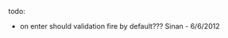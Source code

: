 

<!-- Start /Users/leeolayvar/projects/kdf/src/components/inputs/hitenterinputview.coffee -->

todo:

  - on enter should validation fire by default??? Sinan - 6/6/2012

<!-- End /Users/leeolayvar/projects/kdf/src/components/inputs/hitenterinputview.coffee -->


